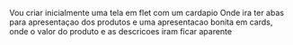 Vou criar inicialmente uma tela em flet com um cardapio
Onde ira ter abas para apresentaçao dos produtos e uma apresentacao bonita em cards, onde o valor do produto e as descricoes iram ficar aparente
